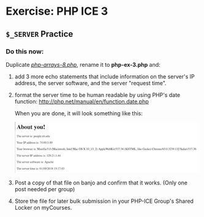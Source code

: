# Exercise: PHP ICE 3

## `$_SERVER` Practice

### Do this now:

Duplicate *[php-arrays-8.php](php-3.md#section6)*, rename it to **php-ex-3.php** and:

1. add 3 more echo statements that include information on the server's IP address, the server software, and the server "request time".
1. format the server time to be human readable by using PHP's date function:  http://php.net/manual/en/function.date.php

    When you are done, it will look something like this:

    ![Screenshot](_images/php-arrays-4.jpg)

1. Post a copy of that file on banjo and confirm that it works.  (Only one post needed per group)
1. Store the file for later bulk submission in your PHP-ICE Group's Shared Locker on myCourses.

